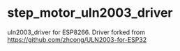 # step_motor_uln2003_driver
uln2003_driver for ESP8266. 
Driver forked from https://github.com/zhcong/ULN2003-for-ESP32
